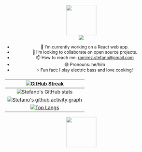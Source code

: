 <!--
**ramirezStefano/ramirezStefano** is a ✨ _special_ ✨ repository because its `README.md` (this file) appears on your GitHub profile.

Here are some ideas to get you started:


- 🔭 I’m currently working on ...
- 🌱 I’m currently learning ...
- 👯 I’m looking to collaborate on ...
- 🤔 I’m looking for help with ...
- 💬 Ask me about ...
- 📫 How to reach me: ...
- 😄 Pronouns: ...
- ⚡ Fun fact: ...
-->

<!-- gif header -->
<div id="header" align="center">
  <img src=https://media.giphy.com/media/HwBlFQZFcAoUcPHZdX/giphy.gif width="100"/>
</div>

<div align="center">
  <a href="https://www.linkedin.com/in/stefano-ramirez-novello/">
    <img src="https://img.shields.io/badge/LinkedIn-blue?logo=linkedin&logoColor=white&style=for-the-badge" />
  <a>
<div>

- 🔭 I’m currently working on a React web app.
- 👯 I’m looking to collaborate on open source projects.
- 📫 How to reach me: ramirez.stefano@gmail.com
- 😄 Pronouns: he/him
- ⚡ Fun fact: I play electric bass and love cooking!

<!-- table with snippets -->
<!-- on .md tables: https://www.tablesgenerator.com/markdown_tables# -->

|                      [ ![ GitHub Streak ](https://github-readme-streak-stats.herokuapp.com?user=ramirezStefano&theme=dark&hide_border=true&mode=weekly) ](https://git.io/streak-stats)                       |
| :----------------------------------------------------------------------------------------------------------------------------------------------------------------------------------------------------------: |
|                                      ![ Stefano's GitHub stats ](https://github-readme-stats.vercel.app/api?username=ramirezstefano&show_icons=true&theme=highcontrast)                                      |
| [ ![ Stefano's github activity graph ](https://github-readme-activity-graph.cyclic.app/graph?username=ramirezstefano&theme=github-compact) ](https://github.com/ramirezstefano/github-readme-activity-graph) |
|                           [ ![ Top Langs ](https://github-readme-stats.vercel.app/api/top-langs/?username=ramirezStefano) ](https://github.com/ramriezStefano/github-readme-stats)                           |

<!-- gif footer -->
<div id="footer" align="center">
  <img src=https://media.giphy.com/media/HwBlFQZFcAoUcPHZdX/giphy.gif width="100"/>
</div>

